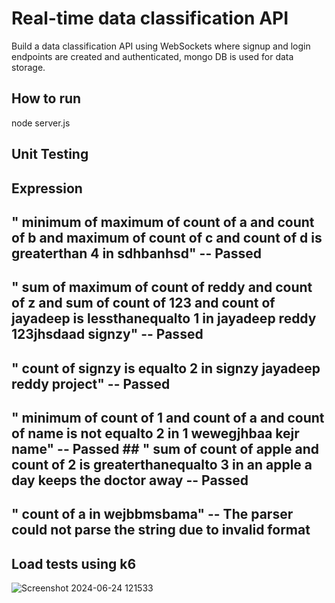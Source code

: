 # Real-time data classification API
Build a data classification API using WebSockets where signup and login endpoints are created and authenticated, mongo DB is used for data storage.
## How to run
node server.js
## Unit Testing
## Expression                                                                                                                                                  
## " minimum of maximum of count of a and count of b and maximum of count of c and count of d is greaterthan 4 in sdhbanhsd"                                   -- Passed
## " sum of maximum of count of reddy and count of z and sum of count of 123 and count of jayadeep is lessthanequalto 1 in jayadeep reddy 123jhsdaad signzy"   --  Passed
## " count of signzy is equalto 2 in signzy jayadeep reddy project"                                                                                            --  Passed
## " minimum of count of 1 and count of a and count of name is not equalto 2 in 1 wewegjhbaa kejr name"                                                        --  Passed       ## " sum of count of apple and count of 2 is greaterthanequalto 3 in an apple a day keeps the doctor away                                                      -- Passed
## " count of a in wejbbmsbama"                                                                                         -- The parser could not parse the string due to invalid format

## Load tests using k6
![Screenshot 2024-06-24 121533](https://github.com/Jayadeepreddy-cyber/real-time-data-classification-api/assets/61975079/29fe3bd8-7757-4025-a767-856c32bb5749)
